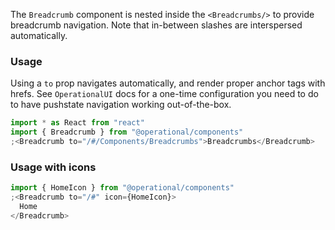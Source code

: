 The `Breadcrumb` component is nested inside the `<Breadcrumbs/>` to provide breadcrumb navigation. Note that in-between slashes are interspersed automatically.

### Usage

Using a `to` prop navigates automatically, and render proper anchor tags with hrefs. See `OperationalUI` docs for a one-time configuration you need to do to have pushstate navigation working out-of-the-box.

```jsx
import * as React from "react"
import { Breadcrumb } from "@operational/components"
;<Breadcrumb to="/#/Components/Breadcrumbs">Breadcrumbs</Breadcrumb>
```

### Usage with icons

```jsx
import { HomeIcon } from "@operational/components"
;<Breadcrumb to="/#" icon={HomeIcon}>
  Home
</Breadcrumb>
```
